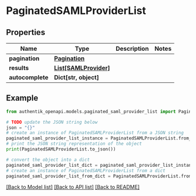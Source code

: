 # PaginatedSAMLProviderList


## Properties

Name | Type | Description | Notes
------------ | ------------- | ------------- | -------------
**pagination** | [**Pagination**](Pagination.md) |  | 
**results** | [**List[SAMLProvider]**](SAMLProvider.md) |  | 
**autocomplete** | **Dict[str, object]** |  | 

## Example

```python
from authentik_openapi.models.paginated_saml_provider_list import PaginatedSAMLProviderList

# TODO update the JSON string below
json = "{}"
# create an instance of PaginatedSAMLProviderList from a JSON string
paginated_saml_provider_list_instance = PaginatedSAMLProviderList.from_json(json)
# print the JSON string representation of the object
print(PaginatedSAMLProviderList.to_json())

# convert the object into a dict
paginated_saml_provider_list_dict = paginated_saml_provider_list_instance.to_dict()
# create an instance of PaginatedSAMLProviderList from a dict
paginated_saml_provider_list_from_dict = PaginatedSAMLProviderList.from_dict(paginated_saml_provider_list_dict)
```
[[Back to Model list]](../README.md#documentation-for-models) [[Back to API list]](../README.md#documentation-for-api-endpoints) [[Back to README]](../README.md)


